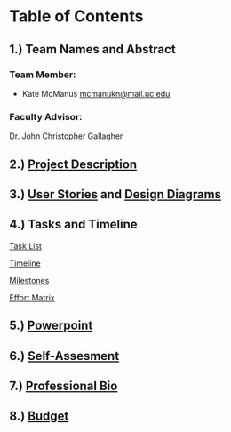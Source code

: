 # Table of Contents

## 1.) Team Names and Abstract

### Team Member:
 * Kate McManus mcmanukn@mail.uc.edu

### Faculty Advisor:
Dr. John Christopher Gallagher

## 2.) [Project Description](https://github.com/KateMcManus/SeniorDesign/blob/master/Assignments%20Fall%202021/ProjectDescription.md)

## 3.) [User Stories](https://github.com/KateMcManus/SeniorDesign/blob/master/Assignments%20Fall%202021/User_Stories.md) and [Design Diagrams](https://github.com/KateMcManus/SeniorDesign/tree/master/Assignments%20Fall%202021/Design%20Documents)

## 4.) Tasks and Timeline
[Task List](https://github.com/KateMcManus/SeniorDesign/blob/master/Assignments%20Fall%202021/Task_list.md)

[Timeline](https://github.com/KateMcManus/SeniorDesign/blob/master/Assignments%20Fall%202021/Timeline.md)

[Milestones](https://github.com/KateMcManus/SeniorDesign/blob/master/Assignments%20Fall%202021/Milestones.md)

[Effort Matrix](https://github.com/KateMcManus/SeniorDesign/blob/master/Assignments%20Fall%202021/EffortMatrix.png)

## 5.) [Powerpoint](https://github.com/KateMcManus/SeniorDesign/blob/master/Assignments%20Fall%202021/Senior%20Project%20Powerpoint.pptx)

## 6.) [Self-Assesment](https://github.com/KateMcManus/SeniorDesign/blob/master/Assignments%20Fall%202021/Individual%20Capstone%20Assessment.docx)

## 7.) [Professional Bio](https://github.com/KateMcManus/SeniorDesign/blob/master/McManus_Professional_Bio.md)

## 8.) [Budget](https://github.com/KateMcManus/SeniorDesign/blob/master/Assignments%20Fall%202021/Budget.md)